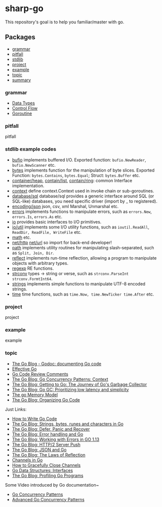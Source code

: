 # sharp-go

This repository's goal is to help you familiar/master with go.

## Packages

- [grammar](#grammar)
- [pitfall](#pitfall)
- [stdlib](#stdlib)
- [project](#project)
- [example](#example)
- [topic](#topic)
- [summary](#summary)

### grammar

- [Data Types](grammar/data_type_test.go)
- [Control Flow](grammar/control_flow_test.go)
- [Goroutine](grammar/goroutine_tour_test.go)

### pitfall

pitfall

### stdlib example codes

- [bufio](stdlib/bufio) implements buffered I/O. Exported function: `bufio.NewReader`, `bufio.NewScanner` etc.
- [bytes](stdlib/bytes) implements function for the manipulation of byte slices. Exported Function: `bytes.Contains`, `bytes.Equal`; Struct: `bytes.Buffer` etc.
- [container/heap](stdlib/container/heap), [contain/list](stdlib/container/list), [contain/ring](stdlib/container/ring): common Interface implementation.
- [context](stdlib/context) define context.Context used in invoke chain or sub-goroutines.
- [database/sql](stdlib/database/sql) database/sql provides a generic interface around SQL (or SQL-like) databases, you need specific driver (import by _ to registered).
- [encoding/json](stdlib/encoding/json) json, csv, xml Marshal, Unmarshal etc.
- [errors](stdlib/errors) implements functions to manipulate errors, such as `errors.New`, `errors.Is`, `errors.As` etc.
- [io](stdlib/io) provides basic interfaces to I/O primitives.
- [io/util](stdlib/io/ioutil) implements some I/O utility functions, such as `ioutil.ReadAll`, `ReadDir, ReadFile, WriteFile` etc.
- [math](stdlib/main) etc.
- [net/http](stdlib/net/http) [net/url](stdlib/net/url) so import for back-end developer!
- [path](stdlib/path) implements utility routines for manipulating slash-separated, such as `Split, Join, Dir`.
- [reflect](stdlib/reflect) implements run-time reflection, allowing a program to manipulate objects with arbitrary types.
- [regexp](stdlib/regexp) RE functions.
- [strconv](stdlib/strconv) types -> string or verse, such as `strconv.ParseInt strconv.FormtInt64`.
- [strings](stdlib/strings) implements simple functions to manipulate UTF-8 encoded strings.
- [time](stdlib/time) time functions, such as `time.Now, time.NewTicker time.After` etc.

### project

project

### example

example

### topic

- [The Go Blog - Godoc: documenting Go code](topic/documenting_go_code.md)
- [Effective Go](topic/effective_go.md)
- [Go Code Review Comments](topic/go_code_review_comments.md)
- [The Go Blog: Go Concurrency Patterns: Context](topic/go_concurrency_patterns.md)
- [The Go Blog: Getting to Go: The Journey of Go's Garbage Collector](topic/go_garbage_collector.md)
- [The Go Blog: Go GC: Prioritizing low latency and simplicity](topic/go_gc_low_latency_and_simplicity.md)
- [The go Memory Model](topic/go_memory_model.md)
- [The Go Blog: Organizing Go Code](topic/organizing_go_code.md)

Just Links:

- [How to Write Go Code](https://golang.org/doc/code.html)
- [The Go Blog: Strings, bytes, runes and characters in Go](https://blog.golang.org/strings)
- [The Go Blog: Defer, Panic and Recover](https://blog.golang.org/defer-panic-and-recover)
- [The Go Blog: Error handling and Go](https://blog.golang.org/error-handling-and-go)
- [The Go Blog: Working with Errors in GO 1.13](https://blog.golang.org/go1.13-errors)
- [The Go Blog: HTTP/2 Server Push](https://blog.golang.org/h2push)
- [The Go Blog: JSON and Go](https://blog.golang.org/json)
- [The Go Blog: The Laws of Reflection](https://blog.golang.org/laws-of-reflection)
- [Channels in Go](https://go101.org/article/channel.html)
- [How to Gracefully Close Channels](https://go101.org/article/channel-closing.html)
- [Go Data Structures: Interfaces](https://research.swtch.com/interfaces)
- [The Go Blog: Profiling Go Programs](https://blog.golang.org/pprof)

Some Video introduced by Go documentation~

- [Go Concurrency Patterns](https://www.youtube.com/watch?v=f6kdp27TYZs)
- [Advanced Go Concurrency Patterns](https://www.youtube.com/watch?v=QDDwwePbDtw)
